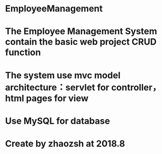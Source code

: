 # EmployeeManagement
# The Employee Management System contain the basic web project CRUD function
# The system use mvc model architecture：servlet for controller，html pages for view
# Use MySQL for database
# Create by zhaozsh at 2018.8
